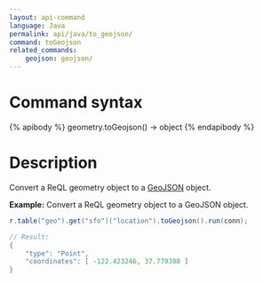 ```yaml
---
layout: api-command
language: Java
permalink: api/java/to_geojson/
command: toGeojson
related_commands:
    geojson: geojson/
---
```

# Command syntax #

{% apibody %}
geometry.toGeojson() &rarr; object
{% endapibody %}

# Description #

Convert a ReQL geometry object to a [GeoJSON][] object.

[GeoJSON]: http://geojson.org

__Example:__ Convert a ReQL geometry object to a GeoJSON object.

```java
r.table("geo").get("sfo")("location").toGeojson().run(conn);

// Result:
{
    "type": "Point",
    "coordinates": [ -122.423246, 37.779388 ]
}
```
